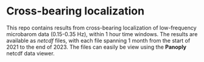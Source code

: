 # Cross-bearing localization
This repo contains results from cross-bearing localization of low-frequency microbarom data (0.15-0.35 Hz), within 1 hour time windows.
The results are available as *netcdf* files, with each file spanning 1 month from the start of 2021 to the end of 2023.
The files can easily be view using the **Panoply** netcdf data viewer.

